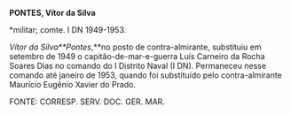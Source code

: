 **PONTES, Vítor da Silva**

\*militar; comte. I DN 1949-1953.

*Vítor da Silva**Pontes*,**no posto de contra-almirante, substituiu em
setembro de 1949 o capitão-de-mar-e-guerra Luís Carneiro da Rocha Soares
Dias no comando do I Distrito Naval (I DN). Permaneceu nesse comando até
janeiro de 1953, quando foi substituído pelo contra-almirante Maurício
Eugênio Xavier do Prado.

FONTE: CORRESP. SERV. DOC. GER. MAR.

 

